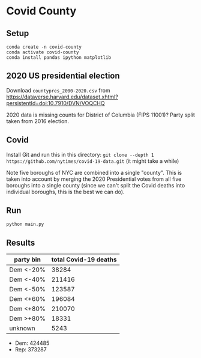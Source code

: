 # Covid County

## Setup
```console
conda create -n covid-county
conda activate covid-county
conda install pandas ipython matplotlib
```

## 2020 US presidential election
Download `countypres_2000-2020.csv` from https://dataverse.harvard.edu/dataset.xhtml?persistentId=doi:10.7910/DVN/VOQCHQ

2020 data is missing counts for District of Columbia (FIPS 11001)? Party split taken from 2016 election.

## Covid
Install Git and run this in this directory: `git clone --depth 1 https://github.com/nytimes/covid-19-data.git` (it might take a while)

Note five boroughs of NYC are combined into a single "county". This is taken into account by merging the 2020 Presidential votes from all five boroughs into a single county (since we can't split the Covid deaths into individual boroughs, this is the best we can do).

## Run
```
python main.py
```

## Results
| party bin | total Covid-19 deaths |
|---|---|
| Dem <-20% |  38284| 
| Dem <-40% | 211416| 
| Dem <-50% | 123587| 
| Dem <+60% | 196084| 
| Dem <+80% | 210070| 
| Dem >+80% |  18331| 
| unknown   |   5243| 

- Dem: 424485
- Rep: 373287
